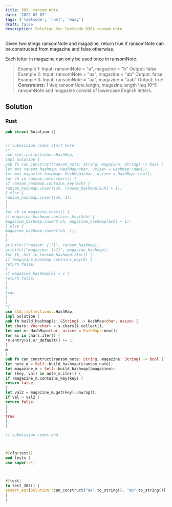 ```yaml
---
title: 383. ransom note
date: '2022-02-07'
tags: ['leetcode', 'rust', 'easy']
draft: false
description: Solution for leetcode 0383 ransom note
---
```




Given two stings ransomNote and magazine, return true if ransomNote can be constructed from magazine and false otherwise.

Each letter in magazine can only be used once in ransomNote.



>   Example 1:
>   Input: ransomNote <TeX>=</TeX> "a", magazine <TeX>=</TeX> "b"
>   Output: false
>   Example 2:
>   Input: ransomNote <TeX>=</TeX> "aa", magazine <TeX>=</TeX> "ab"
>   Output: false
>   Example 3:
>   Input: ransomNote <TeX>=</TeX> "aa", magazine <TeX>=</TeX> "aab"
>   Output: true
**Constraints:**
>   	1 <TeX>\leq</TeX> ransomNote.length, magazine.length <TeX>\leq</TeX> 10^5
>   	ransomNote and magazine consist of lowercase English letters.


## Solution


### Rust
```rust
pub struct Solution {}


// submission codes start here
/*
use std::collections::HashMap;
impl Solution {
pub fn can_construct(ransom_note: String, magazine: String) -> bool {
let mut ransom_hashmap: HashMap<char, usize> = HashMap::new();
let mut magazine_hashmap: HashMap<char, usize> = HashMap::new();
for ch in ransom_note.chars() {
if ransom_hashmap.contains_key(&ch) {
ransom_hashmap.insert(ch, ransom_hashmap[&ch] + 1);
} else {
ransom_hashmap.insert(ch, 1);
}
}
for ch in magazine.chars() {
if magazine_hashmap.contains_key(&ch) {
magazine_hashmap.insert(ch, magazine_hashmap[&ch] + 1);
} else {
magazine_hashmap.insert(ch, 1);
}
}
println!("ransom: {:?}", ransom_hashmap);
println!("magazine: {:?}", magazine_hashmap);
for (k, &v) in ransom_hashmap.iter() {
if !magazine_hashmap.contains_key(k) {
return false;
}
if magazine_hashmap[k] < v {
return false;
}
}
true
}
}
*/
use std::collections::HashMap;
impl Solution {
pub fn build_hashmap(s: &String) -> HashMap<char, usize> {
let chars: Vec<char> = s.chars().collect();
let mut m: HashMap<char, usize> = HashMap::new();
for &x in chars.iter() {
*m.entry(x).or_default() += 1;
}
m
}
pub fn can_construct(ransom_note: String, magazine: String) -> bool {
let note_m = Self::build_hashmap(&ransom_note);
let magazine_m = Self::build_hashmap(&magazine);
for (key, val) in note_m.iter() {
if !magazine_m.contains_key(key) {
return false;
}
let val2 = magazine_m.get(key).unwrap();
if val > val2 {
return false;
}
}
true
}
}

// submission codes end



#[cfg(test)]
mod tests {
use super::*;



#[test]
fn test_383() {
assert_eq!(Solution::can_construct("aa".to_string(), "ab".to_string()), false);
}
}


```
